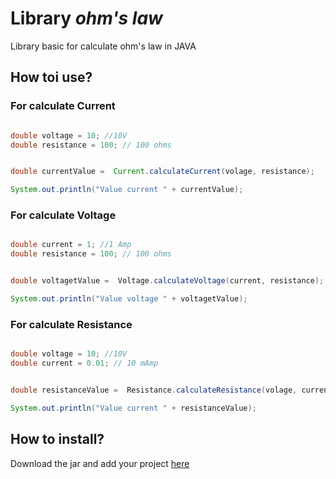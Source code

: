 # Library  *ohm's law*

Library basic for calculate ohm's law in JAVA


## How toi use?

### For calculate Current

```java

double voltage = 10; //10V
double resistance = 100; // 100 ohms


double currentValue =  Current.calculateCurrent(volage, resistance);

System.out.println("Value current " + currentValue);


```

### For calculate Voltage

```java

double current = 1; //1 Amp
double resistance = 100; // 100 ohms


double voltagetValue =  Voltage.calculateVoltage(current, resistance);

System.out.println("Value voltage " + voltagetValue);


```

### For calculate Resistance

```java

double voltage = 10; //10V
double current = 0.01; // 10 mAmp


double resistanceValue =  Resistance.calculateResistance(volage, current);

System.out.println("Value current " + resistanceValue);


```
## How to install?

Download the jar and add your project [here](https://github.com/jalmx89/ohm-law/tree/master/out/artifacts/ohm_law)